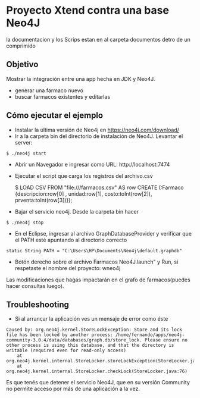 ﻿#  Proyecto Xtend contra una base Neo4J
 la documentacion y los Scrips estan en  al carpeta documentos detro de un comprimido
## Objetivo
Mostrar la integración entre una app hecha en JDK y Neo4J.



* generar una farmaco nuevo
* buscar farmacos existentes y editarlas

## Cómo ejecutar el ejemplo

* Instalar la última versión de Neo4j en https://neo4j.com/download/
* Ir a la carpeta bin del directorio de instalación de Neo4J. Levantar el server: 

```
$ ./neo4j start
```

* Abrir un Navegador e ingresar como URL: http://localhost:7474
* Ejecutar el script que  carga los registros del archivo.csv

  $ LOAD CSV FROM "file:///farmacos.csv" AS row CREATE (:Farmaco  {descripcion:row[0] , unidad:row[1], costo:toInt(row[2]), prventa:toInt(row[3])});

* Bajar el servicio neo4j. Desde la carpeta bin hacer

```
$ ./neo4j stop
```

* En el Eclipse, ingresar al archivo GraphDatabaseProvider y verificar que el PATH esté apuntando al directorio correcto

``` Xtend
static String PATH = "C:\Users\HP\Documents\Neo4j\default.graphdb"
```

* Botón derecho sobre el archivo Farmacos Neo4J.launch" y Run, si respetaste el nombre del proyecto: wneo4j



Las modificaciones que hagas impactarán en el grafo de farmacos(puedes hacer consultas luego).




## Troubleshooting

* Si al arrancar la aplicación ves un mensaje de error como éste

```
Caused by: org.neo4j.kernel.StoreLockException: Store and its lock file has been locked by another process: /home/fernando/apps/neo4j-community-3.0.4/data/databases/graph.db/store_lock. Please ensure no other process is using this database, and that the directory is writable (required even for read-only access)
	at org.neo4j.kernel.internal.StoreLocker.storeLockException(StoreLocker.java:90)
	at org.neo4j.kernel.internal.StoreLocker.checkLock(StoreLocker.java:76)
```

Es que tenés que detener el servicio Neo4J, que en su versión Community no permite acceso por más de una aplicación a la vez.

